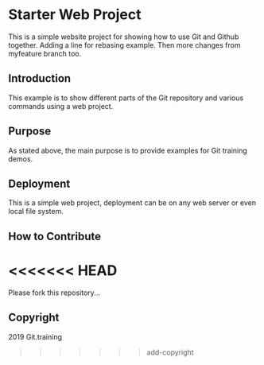 # Starter Web Project
This is a simple website project for showing
how to use Git and Github together.
Adding a line for rebasing example.
Then more changes from myfeature branch too.

## Introduction
This example is to show different parts 
of the Git repository and various commands
using a web project.

## Purpose
As stated above, the main purpose is to
provide examples for Git training demos.

## Deployment
This is a simple web project, deployment
can be on any web server or even local 
file system.

## How to Contribute
<<<<<<< HEAD
=======
Please fork this repository...

## Copyright
2019 Git.training
>>>>>>> add-copyright
